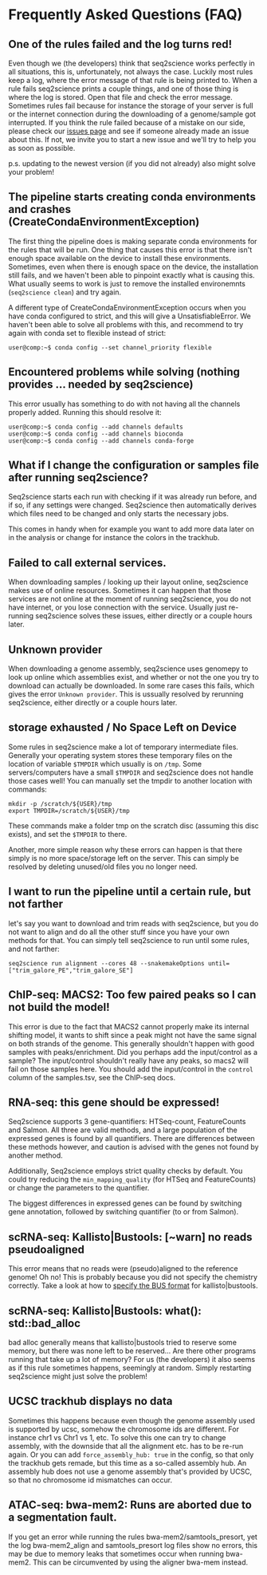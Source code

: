 # Frequently Asked Questions (FAQ)

## One of the rules failed and the log turns red!
Even though we (the developers) think that seq2science works perfectly in all situations, this is, unfortunately, not always the case. Luckily most rules keep a log, where the error message of that rule is being printed to. When a rule fails seq2science prints a couple things, and one of those thing is where the log is stored. Open that file and check the error message. Sometimes rules fail because for instance the storage of your server is full or the internet connection during the downloading of a genome/sample got interrupted. If you think the rule failed because of a mistake on our side, please check our [issues page](https://github.com/vanheeringen-lab/seq2science/issues) and see if someone already made an issue about this. If not, we invite you to start a new issue and we'll try to help you as soon as possible.

p.s. updating to the newest version (if you did not already) also might solve your problem!

## The pipeline starts creating conda environments and crashes (CreateCondaEnvironmentException)
The first thing the pipeline does is making separate conda environments for the rules that will be run. One thing that causes this error is that there isn't enough space available on the device to install these environments. Sometimes, even when there is enough space on the device, the installation still fails, and we haven't been able to pinpoint exactly what is causing this. What usually seems to work is just to remove the installed environemnts (`seq2science clean`) and try again. 

A different type of CreateCondaEnvironmentException occurs when you have conda configured to strict, and this will give a UnsatisfiableError. We haven't been able to solve all problems with this, and recommend to try again with conda set to flexible instead of strict:

```console
user@comp:~$ conda config --set channel_priority flexible
```
## Encountered problems while solving (nothing provides ... needed by seq2science) 

This error usually has something to do with not having all the channels properly added. Running this should resolve it:

```console
user@comp:~$ conda config --add channels defaults
user@comp:~$ conda config --add channels bioconda
user@comp:~$ conda config --add channels conda-forge
```

## What if I change the configuration or samples file after running seq2science?
Seq2science starts each run with checking if it was already run before, and if so, if any settings were changed. Seq2science then automatically derives which files need to be changed and only starts the necessary jobs.

This comes in handy when for example you want to add more data later on in the analysis or change for instance the colors in the trackhub.

## Failed to call external services.
When downloading samples / looking up their layout online, seq2science makes use of online resources. Sometimes it can happen that those services are not online at the moment of running seq2science, you do not have internet, or you lose connection with the service. Usually just re-running seq2science solves these issues, either directly or a couple hours later.

## Unknown provider
When downloading a genome assembly, seq2science uses genomepy to look up online which assemblies exist, and whether or not the one you try to download can actually be downloaded. In some rare cases this fails, which gives the error `Unknown provider`. This is ussually resolved by rerunning seq2science, either directly or a couple hours later.

## storage exhausted / No Space Left on Device
Some rules in seq2science make a lot of temporary intermediate files. Generally your operating system stores these temporary files on the location of variable `$TMPDIR` which usually is on `/tmp`. Some servers/computers have a small `$TMPDIR` and seq2science does not handle those cases well! You can manually set the tmpdir to another location with commands:

```
mkdir -p /scratch/${USER}/tmp
export TMPDIR=/scratch/${USER}/tmp
```

These commands make a folder tmp on the scratch disc (assuming this disc exists), and set the `$TMPDIR` to there. 

Another, more simple reason why these errors can happen is that there simply is no more space/storage left on the server. This can simply be resolved by deleting unused/old files you no longer need.

## I want to run the pipeline until a certain rule, but not farther
let's say you want to download and trim reads with seq2science, but you do not want to align and do all the other stuff since you have your own methods for that. You can simply tell seq2science to run until some rules, and not farther:

```
seq2science run alignment --cores 48 --snakemakeOptions until=["trim_galore_PE","trim_galore_SE"]
```

## ChIP-seq: MACS2: Too few paired peaks so I can not build the model!
This error is due to the fact that MACS2 cannot properly make its internal shifting model, it wants to shift since a peak might not have the same signal on both strands of the genome.
This generally shouldn't happen with good samples with peaks/enrichment.
Did you perhaps add the input/control as a sample?
The input/control shouldn't really have any peaks, so macs2 will fail on those samples here.
You should add the input/control in the `control` column of the samples.tsv, see the ChIP-seq docs.

## RNA-seq: this gene should be expressed!
Seq2science supports 3 gene-quantifiers: HTSeq-count, FeatureCounts and Salmon.
All three are valid methods, and a large population of the expressed genes is found by all quantifiers.
There are differences between these methods however, and caution is advised with the genes not found by another method.

Additionally, Seq2science employs strict quality checks by default.
You could try reducing the `min_mapping_quality` (for HTSeq and FeatureCounts) or change the parameters to the quantifier.

The biggest differences in expressed genes can be found by switching gene annotation, followed by switching quantifier (to or from Salmon).

## scRNA-seq: Kallisto|Bustools: \[~warn\] no reads pseudoaligned
This error means that no reads were (pseudo)aligned to the reference genome! 
Oh no! 
This is probably because you did not specify the chemistry correctly. 
Take a look at how to [specify the BUS format](https://vanheeringen-lab.github.io/seq2science/content/workflows/scrna_seq.html#bus-barcode-umi-set-format) for kallisto|bustools.

## scRNA-seq: Kallisto|Bustools: what():  std::bad_alloc
bad alloc generally means that kallisto|bustools tried to reserve some memory, but there was none left to be reserved...
Are there other programs running that take up a lot of memory?
For us (the developers) it also seems as if this rule sometimes happens, seemingly at random.
Simply restarting seq2science might just solve the problem!

## UCSC trackhub displays no data
Sometimes this happens because even though the genome assembly used is supported by ucsc, somehow the chromosome ids are different. 
For instance chr1 vs Chr1 vs 1, etc.
To solve this one can try to change assembly, with the downside that all the alignment etc. has to be re-run again.
Or you can add `force_assembly_hub: true` in the config, so that only the trackhub gets remade, but this time as a so-called assembly hub.
An assembly hub does not use a genome assembly that's provided by UCSC, so that no chromosome id mismatches can occur.

## ATAC-seq: bwa-mem2: Runs are aborted due to a segmentation fault. 
If you get an error while running the rules bwa-mem2/samtools_presort, yet the log bwa-mem2_align and samtools_presort log files show no errors, this may be due to memory leaks that sometimes occur when running bwa-mem2. This can be circumvented by using the aligner bwa-mem instead. 
